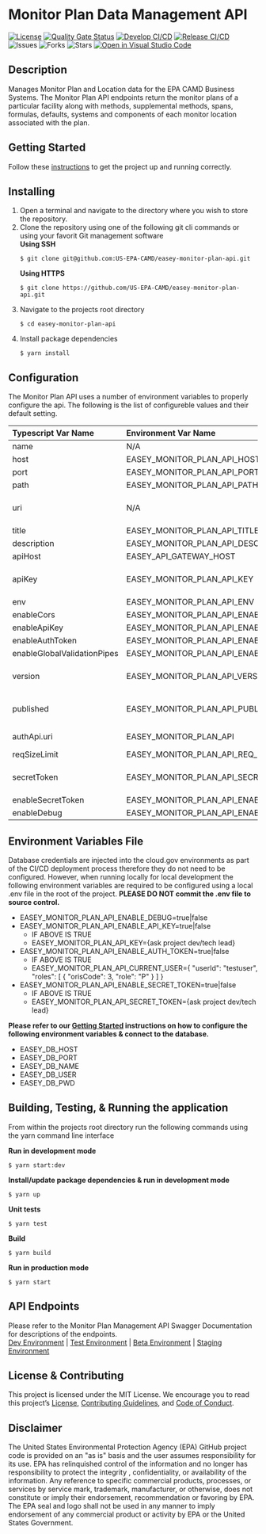 # Monitor Plan Data Management API

[![License](https://img.shields.io/github/license/US-EPA-CAMD/easey-monitor-plan-api)](https://github.com/US-EPA-CAMD/easey-monitor-plan-api/blob/develop/LICENSE)
[![Quality Gate Status](https://sonarcloud.io/api/project_badges/measure?project=US-EPA-CAMD_easey-monitor-plan-api&metric=alert_status)](https://sonarcloud.io/dashboard?id=US-EPA-CAMD_easey-monitor-plan-api)
[![Develop CI/CD](https://github.com/US-EPA-CAMD/easey-monitor-plan-api/workflows/Develop%20Branch%20Workflow/badge.svg)](https://github.com/US-EPA-CAMD/easey-monitor-plan-api/actions)
[![Release CI/CD](https://github.com/US-EPA-CAMD/easey-monitor-plan-api/workflows/Release%20Branch%20Workflow/badge.svg)](https://github.com/US-EPA-CAMD/easey-monitor-plan-api/actions)
![Issues](https://img.shields.io/github/issues/US-EPA-CAMD/easey-monitor-plan-api)
![Forks](https://img.shields.io/github/forks/US-EPA-CAMD/easey-monitor-plan-api)
![Stars](https://img.shields.io/github/stars/US-EPA-CAMD/easey-monitor-plan-api)
[![Open in Visual Studio Code](https://open.vscode.dev/badges/open-in-vscode.svg)](https://open.vscode.dev/US-EPA-CAMD/easey-monitor-plan-api)

## Description
Manages Monitor Plan and Location data for the EPA CAMD Business Systems. The Monitor Plan API endpoints return the monitor plans of a particular facility along with methods, supplemental methods, spans, formulas, defaults, systems and components of each monitor location associated with the plan.
​
## Getting Started
Follow these [instructions](https://github.com/US-EPA-CAMD/devops/blob/master/GETTING-STARTED.md) to get the project up and running correctly.

## Installing
1. Open a terminal and navigate to the directory where you wish to store the repository.
2. Clone the repository using one of the following git cli commands or using your favorit Git management software<br>
    **Using SSH**
    ```
    $ git clone git@github.com:US-EPA-CAMD/easey-monitor-plan-api.git
    ```
    **Using HTTPS**
    ```
    $ git clone https://github.com/US-EPA-CAMD/easey-monitor-plan-api.git
    ```
3. Navigate to the projects root directory
    ```
    $ cd easey-monitor-plan-api
    ```
4. Install package dependencies
    ```
    $ yarn install
    ```

## Configuration
The Monitor Plan API uses a number of environment variables to properly configure the api. The following is the list of configureble values and their default setting.

| Typescript Var Name | Environment Var Name | Default Value | Comment |
| :------------------ | :------------------- | :------------ | :------ |
| name | N/A | monitor-plan-api | Fixed value |
| host | EASEY_MONITOR_PLAN_API_HOST | localhost | Configurable
| port | EASEY_MONITOR_PLAN_API_PORT | 8010 | Configurable |
| path | EASEY_MONITOR_PLAN_API_PATH | monitor-plan-mgmt | Configurable |
| uri | N/A | N/A | Determined by host, port, & path |
| title | EASEY_MONITOR_PLAN_API_TITLE | Monitor Plan Management | Configurable |
| description | EASEY_MONITOR_PLAN_API_DESCRIPTION | ??? | Configurable |
| apiHost | EASEY_API_GATEWAY_HOST | api.epa.gov/easey/dev | Configurable |
| apiKey | EASEY_MONITOR_PLAN_API_KEY | N/A | Dynamically set by CI/CD workflow |
| env | EASEY_MONITOR_PLAN_API_ENV | local-dev | Configurable |
| enableCors | EASEY_MONITOR_PLAN_API_ENABLE_CORS | true | Configurable |
| enableApiKey | EASEY_MONITOR_PLAN_API_ENABLE_API_KEY | false | Configurable |
| enableAuthToken | EASEY_MONITOR_PLAN_API_ENABLE_AUTH_TOKEN | false | Configurable |
| enableGlobalValidationPipes | EASEY_MONITOR_PLAN_API_ENABLE_GLOBAL_VALIDATION_PIPE | true | Configurable |
| version | EASEY_MONITOR_PLAN_API_VERSION | v0.0.0 | Dynamically set by CI/CD workflow |
| published | EASEY_MONITOR_PLAN_API_PUBLISHED | local | Dynamically set by CI/CD workflow |
| authApi.uri | EASEY_MONITOR_PLAN_API | https://api.epa.gov/easey/dev/auth-mgmt | Configurable |
| reqSizeLimit | EASEY_MONITOR_PLAN_API_REQ_SIZE_LIMIT | 1mb | Configurable |
| secretToken | EASEY_MONITOR_PLAN_API_SECRET_TOKEN | N/A | Dynamically set by CI/CD workflow |
| enableSecretToken | EASEY_MONITOR_PLAN_API_ENABLE_SECRET_TOKEN | false | Configurable |
| enableDebug | EASEY_MONITOR_PLAN_API_ENABLE_DEBUG | false | Configurable |

## Environment Variables File
Database credentials are injected into the cloud.gov environments as part of the CI/CD deployment process therefore they do not need to be configured. However, when running locally for local development the following environment variables are required to be configured using a local .env file in the root of the project. **PLEASE DO NOT commit the .env file to source control.**

- EASEY_MONITOR_PLAN_API_ENABLE_DEBUG=true|false
- EASEY_MONITOR_PLAN_API_ENABLE_API_KEY=true|false
  - IF ABOVE IS TRUE
  - EASEY_MONITOR_PLAN_API_KEY={ask project dev/tech lead}
- EASEY_MONITOR_PLAN_API_ENABLE_AUTH_TOKEN=true|false
  - IF ABOVE IS TRUE
  - EASEY_MONITOR_PLAN_API_CURRENT_USER={ "userId": "testuser", "roles": [ { "orisCode": 3, "role": "P" } ] }
- EASEY_MONITOR_PLAN_API_ENABLE_SECRET_TOKEN=true|false
  - IF ABOVE IS TRUE
  - EASEY_MONITOR_PLAN_API_SECRET_TOKEN={ask project dev/tech lead}

**Please refer to our [Getting Started](https://github.com/US-EPA-CAMD/devops/blob/master/GETTING-STARTED.md) instructions on how to configure the following environment variables & connect to the database.**
- EASEY_DB_HOST
- EASEY_DB_PORT
- EASEY_DB_NAME
- EASEY_DB_USER
- EASEY_DB_PWD

## Building, Testing, & Running the application
From within the projects root directory run the following commands using the yarn command line interface

**Run in development mode**
```
$ yarn start:dev
```

**Install/update package dependencies & run in development mode**
```
$ yarn up
```

**Unit tests**
```
$ yarn test
```

**Build**
```
$ yarn build
```

**Run in production mode**
```
$ yarn start
```

## API Endpoints
Please refer to the Monitor Plan Management API Swagger Documentation for descriptions of the endpoints.<br>
[Dev Environment](https://api.epa.gov/easey/dev/monitor-plan-mgmt/swagger/) | [Test Environment](https://api.epa.gov/easey/test/monitor-plan-mgmt/swagger/) | [Beta Environment](https://api.epa.gov/easey/beta/monitor-plan-mgmt/swagger/) | [Staging Environment](https://api.epa.gov/easey/staging/monitor-plan-mgmt/swagger/)

## License & Contributing
This project is licensed under the MIT License. We encourage you to read this project’s [License](LICENSE), [Contributing Guidelines](CONTRIBUTING.md), and [Code of Conduct](CODE-OF-CONDUCT.md).

## Disclaimer
The United States Environmental Protection Agency (EPA) GitHub project code is provided on an "as is" basis and the user assumes responsibility for its use. EPA has relinquished control of the information and no longer has responsibility to protect the integrity , confidentiality, or availability of the information. Any reference to specific commercial products, processes, or services by service mark, trademark, manufacturer, or otherwise, does not constitute or imply their endorsement, recommendation or favoring by EPA. The EPA seal and logo shall not be used in any manner to imply endorsement of any commercial product or activity by EPA or the United States Government.
